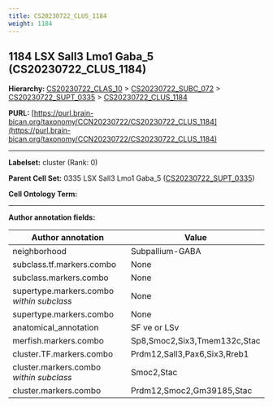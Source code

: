 ```yaml
---
title: CS20230722_CLUS_1184
weight: 1184
---
```

## 1184 LSX Sall3 Lmo1 Gaba_5 (CS20230722_CLUS_1184)
<b>Hierarchy: </b>
[CS20230722_CLAS_10](../CS20230722_CLAS_10) >
[CS20230722_SUBC_072](../CS20230722_SUBC_072) >
[CS20230722_SUPT_0335](../CS20230722_SUPT_0335) >
[CS20230722_CLUS_1184](../CS20230722_CLUS_1184)

**PURL:** [https://purl.brain-bican.org/taxonomy/CCN20230722/CS20230722_CLUS_1184](https://purl.brain-bican.org/taxonomy/CCN20230722/CS20230722_CLUS_1184)

---


**Labelset:** cluster (Rank: 0)

**Parent Cell Set:** 0335 LSX Sall3 Lmo1 Gaba_5 ([CS20230722_SUPT_0335](../CS20230722_SUPT_0335))



**Cell Ontology Term:** 

[MARKER GENES.]: #


---

[TRANSFERRED ANNOTATIONS.]: #


[AUTHOR ANNOTATION FIELDS.]: #


**Author annotation fields:**

| Author annotation | Value |
|-------------------|-------|
|neighborhood|Subpallium-GABA|
|subclass.tf.markers.combo|None|
|subclass.markers.combo|None|
|supertype.markers.combo _within subclass_|None|
|supertype.markers.combo|None|
|anatomical_annotation|SF ve or LSv|
|merfish.markers.combo|Sp8,Smoc2,Six3,Tmem132c,Stac|
|cluster.TF.markers.combo|Prdm12,Sall3,Pax6,Six3,Rreb1|
|cluster.markers.combo _within subclass_|Smoc2,Stac|
|cluster.markers.combo|Prdm12,Smoc2,Gm39185,Stac|
